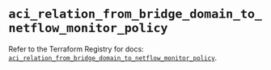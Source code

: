 # `aci_relation_from_bridge_domain_to_netflow_monitor_policy`

Refer to the Terraform Registry for docs: [`aci_relation_from_bridge_domain_to_netflow_monitor_policy`](https://registry.terraform.io/providers/ciscodevnet/aci/2.17.0/docs/resources/relation_from_bridge_domain_to_netflow_monitor_policy).
